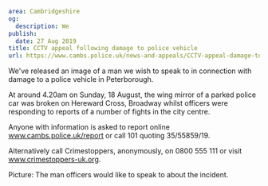 ```yaml
area: Cambridgeshire
og:
  description: We
publish:
  date: 27 Aug 2019
title: CCTV appeal following damage to police vehicle
url: https://www.cambs.police.uk/news-and-appeals/CCTV-appeal-damage-to-police-vehicle
```

We've released an image of a man we wish to speak to in connection with damage to a police vehicle in Peterborough.

At around 4.20am on Sunday, 18 August, the wing mirror of a parked police car was broken on Hereward Cross, Broadway whilst officers were responding to reports of a number of fights in the city centre.

Anyone with information is asked to report online www.cambs.police.uk/report or call 101 quoting 35/55859/19.

Alternatively call Crimestoppers, anonymously, on 0800 555 111 or visit www.crimestoppers-uk.org.

Picture: The man officers would like to speak to about the incident.
